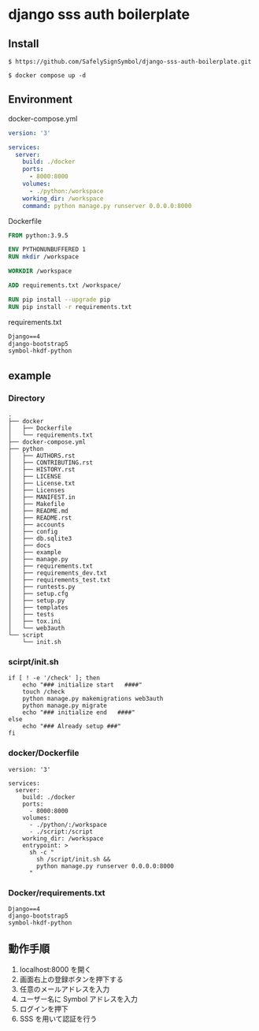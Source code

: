 # django sss auth boilerplate

## Install

```
$ https://github.com/SafelySignSymbol/django-sss-auth-boilerplate.git

$ docker compose up -d
```

## Environment

docker-compose.yml

```docker-compose.yml
version: '3'

services:
  server:
    build: ./docker
    ports:
      - 8000:8000
    volumes:
      - ./python:/workspace
    working_dir: /workspace
    command: python manage.py runserver 0.0.0.0:8000

```

Dockerfile

```Dockerfile
FROM python:3.9.5

ENV PYTHONUNBUFFERED 1
RUN mkdir /workspace

WORKDIR /workspace

ADD requirements.txt /workspace/

RUN pip install --upgrade pip
RUN pip install -r requirements.txt

```

requirements.txt

```requirements.txt
Django==4
django-bootstrap5
symbol-hkdf-python
```

## example
### Directory
```
.
├── docker
│   ├── Dockerfile
│   └── requirements.txt
├── docker-compose.yml
├── python
│   ├── AUTHORS.rst
│   ├── CONTRIBUTING.rst
│   ├── HISTORY.rst
│   ├── LICENSE
│   ├── License.txt
│   ├── Licenses
│   ├── MANIFEST.in
│   ├── Makefile
│   ├── README.md
│   ├── README.rst
│   ├── accounts
│   ├── config
│   ├── db.sqlite3
│   ├── docs
│   ├── example
│   ├── manage.py
│   ├── requirements.txt
│   ├── requirements_dev.txt
│   ├── requirements_test.txt
│   ├── runtests.py
│   ├── setup.cfg
│   ├── setup.py
│   ├── templates
│   ├── tests
│   ├── tox.ini
│   └── web3auth
└── script
    └── init.sh
```
### scirpt/init.sh
```
if [ ! -e '/check' ]; then
    echo "### initialize start   ####"
    touch /check
    python manage.py makemigrations web3auth
    python manage.py migrate
    echo "### initialize end   ####"
else
    echo "### Already setup ###"
fi
```
### docker/Dockerfile
```
version: '3'

services:
  server:
    build: ./docker
    ports:
      - 8000:8000
    volumes:
      - ./python/:/workspace
      - ./script:/script
    working_dir: /workspace
    entrypoint: >
      sh -c "
        sh /script/init.sh &&
        python manage.py runserver 0.0.0.0:8000
      "
```
### Docker/requirements.txt
```
Django==4
django-bootstrap5
symbol-hkdf-python
```

## 動作手順

1. localhost:8000 を開く
2. 画面右上の登録ボタンを押下する
3. 任意のメールアドレスを入力
4. ユーザー名に Symbol アドレスを入力
5. ログインを押下
6. SSS を用いて認証を行う
